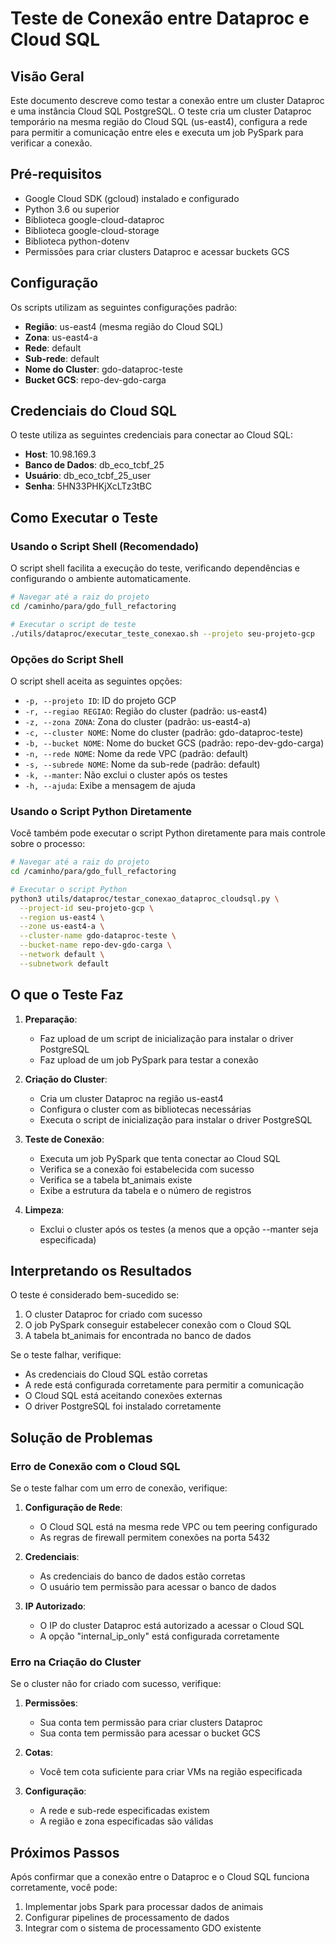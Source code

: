 # Teste de Conexão entre Dataproc e Cloud SQL

## Visão Geral

Este documento descreve como testar a conexão entre um cluster Dataproc e uma instância Cloud SQL PostgreSQL. O teste cria um cluster Dataproc temporário na mesma região do Cloud SQL (us-east4), configura a rede para permitir a comunicação entre eles e executa um job PySpark para verificar a conexão.

## Pré-requisitos

- Google Cloud SDK (gcloud) instalado e configurado
- Python 3.6 ou superior
- Biblioteca google-cloud-dataproc
- Biblioteca google-cloud-storage
- Biblioteca python-dotenv
- Permissões para criar clusters Dataproc e acessar buckets GCS

## Configuração

Os scripts utilizam as seguintes configurações padrão:

- **Região**: us-east4 (mesma região do Cloud SQL)
- **Zona**: us-east4-a
- **Rede**: default
- **Sub-rede**: default
- **Nome do Cluster**: gdo-dataproc-teste
- **Bucket GCS**: repo-dev-gdo-carga

## Credenciais do Cloud SQL

O teste utiliza as seguintes credenciais para conectar ao Cloud SQL:

- **Host**: 10.98.169.3
- **Banco de Dados**: db_eco_tcbf_25
- **Usuário**: db_eco_tcbf_25_user
- **Senha**: 5HN33PHKjXcLTz3tBC

## Como Executar o Teste

### Usando o Script Shell (Recomendado)

O script shell facilita a execução do teste, verificando dependências e configurando o ambiente automaticamente.

```bash
# Navegar até a raiz do projeto
cd /caminho/para/gdo_full_refactoring

# Executar o script de teste
./utils/dataproc/executar_teste_conexao.sh --projeto seu-projeto-gcp
```

### Opções do Script Shell

O script shell aceita as seguintes opções:

- `-p, --projeto ID`: ID do projeto GCP
- `-r, --regiao REGIAO`: Região do cluster (padrão: us-east4)
- `-z, --zona ZONA`: Zona do cluster (padrão: us-east4-a)
- `-c, --cluster NOME`: Nome do cluster (padrão: gdo-dataproc-teste)
- `-b, --bucket NOME`: Nome do bucket GCS (padrão: repo-dev-gdo-carga)
- `-n, --rede NOME`: Nome da rede VPC (padrão: default)
- `-s, --subrede NOME`: Nome da sub-rede (padrão: default)
- `-k, --manter`: Não exclui o cluster após os testes
- `-h, --ajuda`: Exibe a mensagem de ajuda

### Usando o Script Python Diretamente

Você também pode executar o script Python diretamente para mais controle sobre o processo:

```bash
# Navegar até a raiz do projeto
cd /caminho/para/gdo_full_refactoring

# Executar o script Python
python3 utils/dataproc/testar_conexao_dataproc_cloudsql.py \
  --project-id seu-projeto-gcp \
  --region us-east4 \
  --zone us-east4-a \
  --cluster-name gdo-dataproc-teste \
  --bucket-name repo-dev-gdo-carga \
  --network default \
  --subnetwork default
```

## O que o Teste Faz

1. **Preparação**:
   - Faz upload de um script de inicialização para instalar o driver PostgreSQL
   - Faz upload de um job PySpark para testar a conexão

2. **Criação do Cluster**:
   - Cria um cluster Dataproc na região us-east4
   - Configura o cluster com as bibliotecas necessárias
   - Executa o script de inicialização para instalar o driver PostgreSQL

3. **Teste de Conexão**:
   - Executa um job PySpark que tenta conectar ao Cloud SQL
   - Verifica se a conexão foi estabelecida com sucesso
   - Verifica se a tabela bt_animais existe
   - Exibe a estrutura da tabela e o número de registros

4. **Limpeza**:
   - Exclui o cluster após os testes (a menos que a opção --manter seja especificada)

## Interpretando os Resultados

O teste é considerado bem-sucedido se:

1. O cluster Dataproc for criado com sucesso
2. O job PySpark conseguir estabelecer conexão com o Cloud SQL
3. A tabela bt_animais for encontrada no banco de dados

Se o teste falhar, verifique:

- As credenciais do Cloud SQL estão corretas
- A rede está configurada corretamente para permitir a comunicação
- O Cloud SQL está aceitando conexões externas
- O driver PostgreSQL foi instalado corretamente

## Solução de Problemas

### Erro de Conexão com o Cloud SQL

Se o teste falhar com um erro de conexão, verifique:

1. **Configuração de Rede**:
   - O Cloud SQL está na mesma rede VPC ou tem peering configurado
   - As regras de firewall permitem conexões na porta 5432

2. **Credenciais**:
   - As credenciais do banco de dados estão corretas
   - O usuário tem permissão para acessar o banco de dados

3. **IP Autorizado**:
   - O IP do cluster Dataproc está autorizado a acessar o Cloud SQL
   - A opção "internal_ip_only" está configurada corretamente

### Erro na Criação do Cluster

Se o cluster não for criado com sucesso, verifique:

1. **Permissões**:
   - Sua conta tem permissão para criar clusters Dataproc
   - Sua conta tem permissão para acessar o bucket GCS

2. **Cotas**:
   - Você tem cota suficiente para criar VMs na região especificada

3. **Configuração**:
   - A rede e sub-rede especificadas existem
   - A região e zona especificadas são válidas

## Próximos Passos

Após confirmar que a conexão entre o Dataproc e o Cloud SQL funciona corretamente, você pode:

1. Implementar jobs Spark para processar dados de animais
2. Configurar pipelines de processamento de dados
3. Integrar com o sistema de processamento GDO existente
